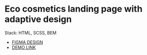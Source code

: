 # Eco cosmetics landing page with adaptive design
Stack: HTML, SCSS, BEM
- [FIGMA DESIGN](https://www.figma.com/file/Fz588JKGuPS2Bk21De4KE5/brand_of_eco-cosmetics-(Edit)?node-id=1%3A2)
- [DEMO LINK](https://Andrii-Dunets.github.io/Eco_cosmetics/)
